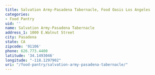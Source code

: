 ```yaml
---
title: Salvation Army-Pasadena Tabernacle, Food Oasis Los Angeles
categories:
- Food Pantry
uid: ''
name: Salvation Army-Pasadena Tabernacle
address_1: 1000 E.Walnut Street
city: Pasadena
state: CA
zipcode: '91106'
phone: 626.773.4400
latitude: '34.1493046'
longitude: "-118.1297902"
uri: "/food-pantry/salvation-army-pasadena-tabernacle/"
---
```


